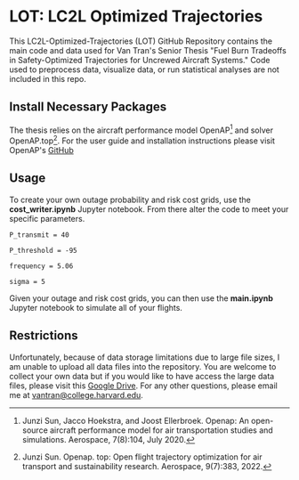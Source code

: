 # LOT: LC2L Optimized Trajectories
This LC2L-Optimized-Trajectories (LOT) GitHub Repository contains the main code and data used for Van Tran's Senior Thesis "Fuel Burn Tradeoffs in Safety-Optimized Trajectories for Uncrewed Aircraft Systems." Code used to preprocess data, visualize data, or run statistical analyses are not included in this repo. 

## Install Necessary Packages

The thesis relies on the aircraft performance model OpenAP[^1] and solver OpenAP.top[^2]. For the user guide and installation instructions please visit OpenAP's [GitHub](https://github.com/junzis/openap)

## Usage
To create your own outage probability and risk cost grids, use the __cost_writer.ipynb__ Jupyter notebook. From there alter the code to meet your specific parameters.

`P_transmit = 40
`

`P_threshold = -95`

`frequency = 5.06`

`sigma = 5`

Given your outage and risk cost grids, you can then use the __main.ipynb__ Jupyter notebook to simulate all of your flights. 

## Restrictions

Unfortunately, because of data storage limitations due to large file sizes, I am unable to upload all data files into the repository. You are welcome to collect your own data but if you would like to have access the large data files, please visit this [Google Drive](https://drive.google.com/drive/folders/1uaLrCkqx-ZbLyhH9rnJE6dOF8E8GZi1J?usp=sharing). For any other questions, please email me at vantran@college.harvard.edu.

[^1]: Junzi Sun, Jacco Hoekstra, and Joost Ellerbroek. Openap: An open-source aircraft performance model for air transportation studies and simulations. Aerospace, 7(8):104, July 2020.
[^2]: Junzi Sun. Openap. top: Open flight trajectory optimization for air transport and
sustainability research. Aerospace, 9(7):383, 2022.
